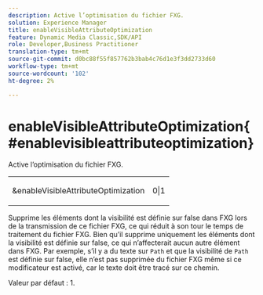```yaml
---
description: Active l’optimisation du fichier FXG.
solution: Experience Manager
title: enableVisibleAttributeOptimization
feature: Dynamic Media Classic,SDK/API
role: Developer,Business Practitioner
translation-type: tm+mt
source-git-commit: d0bc88f55f857762b3bab4c76d1e3f3dd2733d60
workflow-type: tm+mt
source-wordcount: '102'
ht-degree: 2%

---
```



# enableVisibleAttributeOptimization{#enablevisibleattributeoptimization}

Active l’optimisation du fichier FXG.

<table id="simpletable_FDE0D8786BC747AF87A336452500E695"> 
 <tr class="strow"> 
  <td class="stentry"> <p><span class="codeph"> &amp;enableVisibleAttributeOptimization</span> </p> </td> 
  <td class="stentry"> <p>0|1 </p></td> 
 </tr> 
</table>

Supprime les éléments dont la visibilité est définie sur false dans FXG lors de la transmission de ce fichier FXG, ce qui réduit à son tour le temps de traitement du fichier FXG. Bien qu’il supprime uniquement les éléments dont la visibilité est définie sur false, ce qui n’affecterait aucun autre élément dans FXG. Par exemple, s’il y a du texte sur `Path` et que la visibilité de `Path` est définie sur false, elle n’est pas supprimée du fichier FXG même si ce modificateur est activé, car le texte doit être tracé sur ce chemin.

Valeur par défaut : 1.
